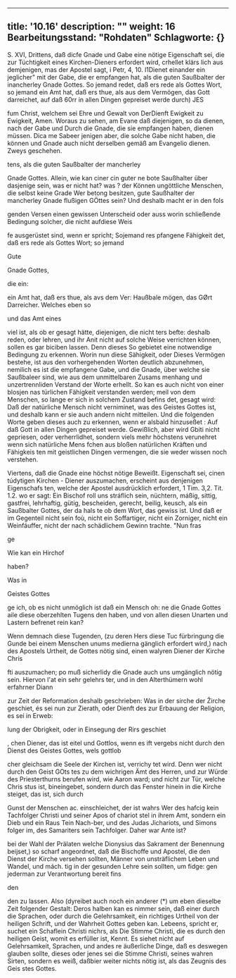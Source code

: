
---
title: '10.16'
description: ""
weight: 16
Bearbeitungsstand: "Rohdaten"
Schlagworte: {}
---
<!-- Seite 420 -->

S. XVI, Drittens, daß dicfe Gnade und Gabe eine nötige Eigenschaft sei, die zur Túchtigkeit eines Kirchen-Dieners erfordert wird, crhellet klärs lich aus demjenigen, mas der Apostel sagt, i Petr, 4, 10. l1Dienet einander ein jeglicher" mit der Gabe, die er empfangen hat, als die guten Saußbalter der inancherley Gnade Gottes. So jemand redet, daß ers rede als Gottes Wort, so jemand ein Amt hat, daß ers thue, als aus dem Vermögen, das Gott darreichet, auf daß 60rr in allen Dingen gepreiset werde durch) JES

fum Christ, welchem sei Ehre und Gewalt von DerDienft Ewigkeit zu Ewigkeit, Amen. Woraus zu sehen, am Evane daß diejenigen, so da dienen, nach der Gabe und Durch die Gnade, die sie empfangen haben, dienen müssen. Dica me Sabeer jenigen aber, die solche Gabe nicht haben, die können und Gnade auch nicht derselben gemäß am Evangelio dienen. Zweys geschehen.

tens, als die guten Saußbalter der mancherley

Gnade Gottes. Allein, wie kan ciner cin guter ne bote Saußhalter über dasjenige sein, was er nicht hat? was ? der Können ungöttliche Menschen, die selbst keine Grade Wer betong besitzen, gute Saußhalter der mancherley Gnade flußigen GÖttes sein? Und deshalb
 macht er in den fols

genden Versen einen gewissen Unterscheid oder auss worin schließende Bedingung solcher, die nicht aufdiese Weis

fe ausgerüstet sind, wenn er spricht; Sojemand res pfangene Fähigkeit det, daß ers rede als Gottes Wort; so jemand

Gute

Gnade
Gottes,

die ein:

ein Amt hat, daß ers thue, als avs dem Ver: Haußbale mögen, das GØrt Darreicher. Welches eben so

und das Amt eines
<!-- Seite 421 -->
viel ist, als ob er gesagt hätte, diejenigen, die nicht ters befte: deshalb reden, oder lehren, und ihr Anit nicht auf solche Weise verrichten können, sollen es gar biciben lassen. Denn dieses So gebietet eine notwendige Bedingung zu erkennen. Worin nun diese Sähigkeit, oder Dieses Vermögen bestehe, ist aus den vorhergehenden Worten deutlich abzunehmen, nemilich es ist die empfangene Gabe, und die Gnade, über welche sie Saußbaleer sind, wie aus dem unmittelbaren Zusams menhang und unzertrennliden Verstand der Worte erhellt. So kan es auch nicht von einer blosjen nas türlichen Fähigkeit verstanden werden; meil von dem Menschen, so lange er sich in solchem Zustand befins det, gesagt wird: Daß der natürliche Mensch nicht verniminet, was des Geistes Gottes ist, und deshalb kann er sie auch andern nicht mitteilen. Und die folgenden Worte geben dieses auch zu erkennen, wenn er alsbald hinzuseßet : Auf daß Gott in allen Dingen gepreiset werde. Gewißlich, aber wird Gbiti nicht gepriesen, oder verherrlidhet, sondern viels mehr höchstens verunehret wenn sich natürliche Mens fchen aus bloßen natürlichen Kräften und Fähigkeis ten mit geistlichen Dingen vermengen, die sie weder wissen noch verstehen.

Viertens, daß die Gnade eine höchst nötige Beweißt. Eigenschaft sei, cinen túdytigen Kirchen - Diener auszumachen, erscheint aus denjenigen Eigenschafs ten, welche der Apostel ausdrücklich erfordert, 1 Tim. 3,2. Tit. 1.2. wo er sagt: Ein Bischof roll uns stráflich sein, nüchtern, máßig, sittig, gastfrei, lehrhaftig, gütig, bescheiden, gerecht, beilig, keusch, als ein Saußbalter Gottes, der da hals te ob dem Wort, das gewiss ist. Und daß er im Gegenteil nicht sein foù, nicht ein Soffartiger, nicht ein Zorniger, nicht ein Weinfáuffer, nicht der nach schädlichem Gewinn trachte. "Nun fras

ge

Wie kan ein Hirchof

haben?

Was in

Geistes
Gottes
<!-- Seite 422 -->
ge ich, ob es nicht unmöglich ist daß ein Mensch oh: ne die Gnade Gottes aile diese oberzehlten Tugens den haben, und von allen diesen Unarten und Lastern befrenet rein kan?

Wenn demnach diese Tugenden, (zu deren Hers diese Tuc fürbringung die Gunde bei einem Menschen unums medierna gänglich erfordert wird,) nach des Apostels Urtheit, de Gottes nötig sind, einen walyren Diener der Kirche Chris

fti auszumachen; po muß sicherlidy die Gnade auch uns umgänglich nötig sein. Hiervon l'at ein sehr gelehrs ter, und in den Alterthümern wohl erfahrner Diann

zur Zeit der Reformation deshalb geschrieben: Was in der sirche der Žirche geschiet, és sei nun zur Zierath, oder Dienft des zur Erbauung der Religion, es sei in Erweb:

lung der Obrigkeit, oder in Einsegung der Rirs geschiet

, chen Diener, das ist eitel und Gottlos, wenn es ift vergebs nicht durch den Dienst des Geistes Gottes, wels gottlob

cher gleichsam die Seele der Kirchen ist, verrichy tet wird. Denn wer nicht durch den Geist GOts tes zu dem wichrigen Ämt des Herren, und zur Würde des Priesterthurns berufen wird, wie Aaron ward; und nicht zur Tür, welche Chris stus ist, bineingebet, sondern durch das Fenster hinein in die Kirche steiget, das ist, sich durch

Gunst der Menschen ac. einschleichet, der ist wahrs Wer des hafcig kein Tachfolger Christi und seiner Apos of chariot stel in ihrem Amt, sondern ein Dieb und ein Raus Tein Nach-ber, und des Judas Jichariots, und Simons folger im, des Samariters sein Tachfolger. Daher war Ante ist?

bei der Wahl der Prälaten welche Dionysius das Sakrament der Benennung beijset,) so scharf angeordnet, daß die Bischoffe und Apostel, die den Dienst der Kirche versehen sollten, Männer von unsträflichem Leben und Wandel, und mách. tig in der gesunden Lehre sein sollten, um fidge: gen jederman zur Verantwortung bereit fins

den
<!-- Seite 423 -->

den zu lassen. Also (dyreibet auch noch ein anderer (*) um eben dieselbe Zeit folgender Gestalt: Deros halben kan es nimmer sein, daß einer durch die Sprachen, oder durch die Gelehrsamkeit, ein richtiges Urtheil von der heiligen Schrift, und der Wahrheit Gottes geben kan. Lebeens, spricht er, suchet ein Schaflein Christi nichrs, als Die Stimme Christi, die es durch den heiligen Geist, womit es erfüller ist, Kennt. Es siehet nicht auf Gelehrsamkeit, Sprachen, und andes re äußerliche Dinge, daß es deswegen glauben sollte, dieses oder jenes sei die Stimme Christi, seines wahren Sirten, sondern es weiß, daßbier weiter nichts nötig ist, als das Zeugnis des Geis stes Gottes.
